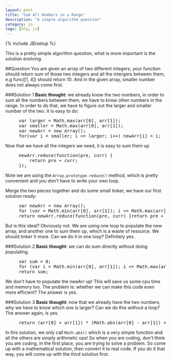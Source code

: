```yaml
---
layout: post
title: "Sum All Numbers in a Range"
description: "A simple algorithm question"
category: js
tags: [alg, js]
---
```

{% include JB/setup %}

This is a pretty simple algorithm question, what is more important is the solution evolving.

##Question
You are given an array of two different integers, your function should return sum of those two integers and all the intergers between them, e.g func([1, 4]) should return 10. And in the given array, smaller number does not always come first.

###Solution 1
<b>Basic thought</b>: we already know the two numbers, in order to sum all the numbers between them, we have to know other numbers in the range. In order to do that, we have to figure out the larger and smaller number of the two. It is easy to do:

<pre class='prettyprint lang-js'>
     var larger = Math.max(arr[0], arr[1]);
     var smaller = Math.max(arr[0], arr[1]);
     var newArr = new Array();
     for(var i = smaller; i <= larger; i++) newArr[i] = i;
</pre>

Now that we have all the integers we need, it is easy to sum them up

<pre class='prettyprint lang-js'>
     newArr.reduce(function(pre, curr) {
         return pre + curr;    				 
     });
</pre>

Note we are using the <code>Array.prototype.reduce()</code> method, which is pretty convenient and you don't have to write your own loop.

Merge the two pieces together and do some small tinker, we have our first solution ready:

<pre class='prettyprint lang-js'>
     var newArr = new Array();
     for (var = Math.min(arr[0], arr[1]); i <= Math.max(arr[0], arr[1]); i++) newArr[i] = i;
     return newArr.reduce(function(pre, curr) {return pre + curr});
</pre>

But is this ideal? Obviously not. We are using one loop to populate the new array, and another one to sum them up, which is a waste of resource. We should tinker it more. Can we do it in one loop? Definitely yes.

###Solution 2
<b>Basic thought</b>: we can do sum directly without doing populating.

<pre class='prettyprint lang-js'>
     var sum = 0;
     for (var i = Math.min(arr[0], arr[1]); i <= Math.max(arr[0], arr[1]); i++) sum += i;
     return sum;
</pre>

We don't have to populate the newArr up! This will save us some cpu time and memory too. The problem is: whether we can make this code even more efficient? The answer is yes.

###Solution 3
<b>Basic thought</b>: now that we already have the two numbers, why we have to know which one is larger? Can we do this without a loop? The answer again, is yes.

<pre class='prettyprint lang-js'>
     return (arr[0] + arr[1]) * (Math.abs(arr[0] - arr[1]) + 1) / 2;
</pre>

In this solution, we only call <code>Math.abs()</code> which is a very simple function and all the others are simply arithmetic ops! So when you are coding, don't think you are coding, in the first place, you are trying to solve a problem. So come up with a mathematical solution, then convert it to real code. If you do it that way, you will come up with the third solution first.